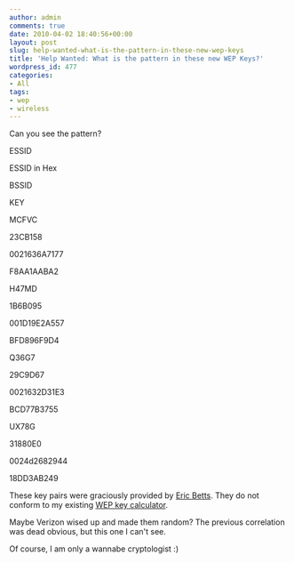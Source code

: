 ```yaml
---
author: admin
comments: true
date: 2010-04-02 18:40:56+00:00
layout: post
slug: help-wanted-what-is-the-pattern-in-these-new-wep-keys
title: 'Help Wanted: What is the pattern in these new WEP Keys?'
wordpress_id: 477
categories:
- All
tags:
- wep
- wireless
---
```


Can you see the pattern?










ESSID


ESSID in Hex


BSSID


KEY






MCFVC


23CB158


0021636A7177


F8AA1AABA2






H47MD


1B6B095


001D19E2A557


BFD896F9D4






Q36G7


29C9D67


0021632D31E3


BCD77B3755






UX78G


31880E0


0024d2682944


18DD3AB249




These key pairs were graciously provided by [Eric Betts](http://ericbetts.org). They do not conform to my existing [WEP key calculator](https://xkyle.com/2009/03/03/verizon-fios-wireless-key-calculator/).

Maybe Verizon wised up and made them random? The previous correlation was dead obvious, but this one I can't see.

Of course, I am only a wannabe cryptologist :)
